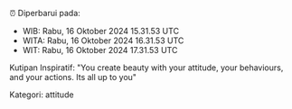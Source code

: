 ⏰ Diperbarui pada:
- WIB: Rabu, 16 Oktober 2024 15.31.53 UTC
- WITA: Rabu, 16 Oktober 2024 16.31.53 UTC
- WIT: Rabu, 16 Oktober 2024 17.31.53 UTC

Kutipan Inspiratif:
"You create beauty with your attitude, your behaviours, and your actions. Its all up to you"


Kategori: attitude

